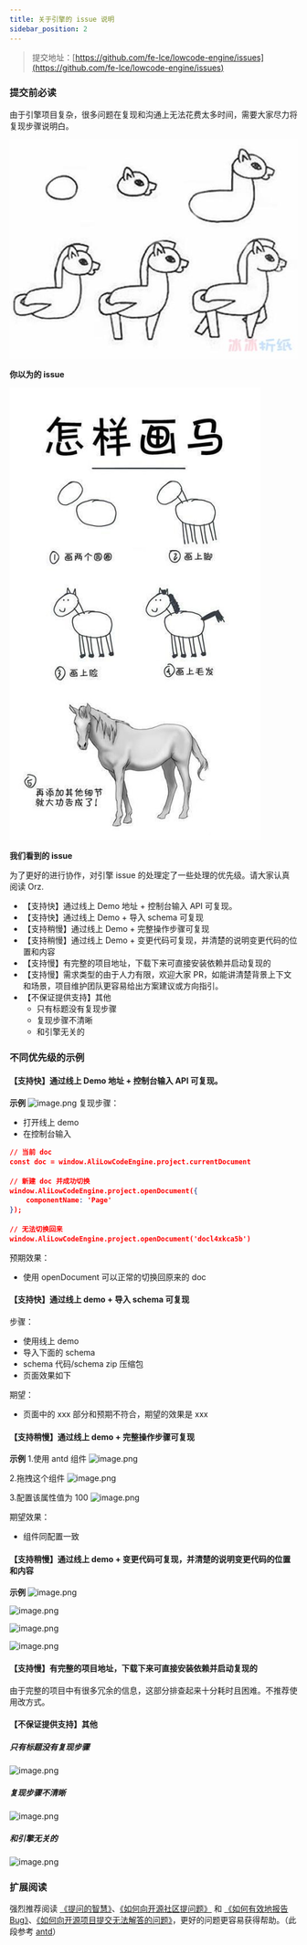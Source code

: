 ```yaml
---
title: 关于引擎的 issue 说明
sidebar_position: 2
---
```


> 提交地址：[https://github.com/fe-lce/lowcode-engine/issues](https://github.com/fe-lce/lowcode-engine/issues)

### 提交前必读

由于引擎项目复杂，很多问题在复现和沟通上无法花费太多时间，需要大家尽力将复现步骤说明白。

![image.png](./img/you-think.png)

**你以为的 issue**

![image.png](./img/i-see.png)

**我们看到的 issue**

为了更好的进行协作，对引擎 issue 的处理定了一些处理的优先级。请大家认真阅读 Orz.

- 【支持快】通过线上 Demo 地址 + 控制台输入 API 可复现。
- 【支持快】通过线上 Demo + 导入 schema 可复现
- 【支持稍慢】通过线上 Demo + 完整操作步骤可复现
- 【支持稍慢】通过线上 Demo + 变更代码可复现，并清楚的说明变更代码的位置和内容
- 【支持慢】有完整的项目地址，下载下来可直接安装依赖并启动复现的
- 【支持慢】需求类型的由于人力有限，欢迎大家 PR，如能讲清楚背景上下文和场景，项目维护团队更容易给出方案建议或方向指引。
- 【不保证提供支持】其他
  - 只有标题没有复现步骤
  - 复现步骤不清晰
  - 和引擎无关的

### 不同优先级的示例

#### 【支持快】通过线上 Demo 地址 + 控制台输入 API 可复现。

**示例**
![image.png](https://img.alicdn.com/imgextra/i1/O1CN01np6ARb1KnJFOELjXg_!!6000000001208-2-tps-3322-1862.png)
复现步骤：

- 打开线上 demo
- 在控制台输入

```json
// 当前 doc
const doc = window.AliLowCodeEngine.project.currentDocument

// 新建 doc 并成功切换
window.AliLowCodeEngine.project.openDocument({
    componentName: 'Page'
});

// 无法切换回来
window.AliLowCodeEngine.project.openDocument('docl4xkca5b')
```

预期效果：

- 使用 openDocument 可以正常的切换回原来的 doc

#### 【支持快】通过线上 demo + 导入 schema 可复现

步骤：

- 使用线上 demo
- 导入下面的 schema
- schema 代码/schema zip 压缩包
- 页面效果如下

期望：

- 页面中的 xxx 部分和预期不符合，期望的效果是 xxx

#### 【支持稍慢】通过线上 demo + 完整操作步骤可复现

**示例** 1.使用 antd 组件
![image.png](https://img.alicdn.com/imgextra/i4/O1CN019dFe4Y24SDKbmpbdw_!!6000000007389-2-tps-3584-1812.png)

2.拖拽这个组件
![image.png](https://img.alicdn.com/imgextra/i2/O1CN0109SdxO1OtxSbpLn4Q_!!6000000001764-2-tps-3584-1802.png)

3.配置该属性值为 100
![image.png](https://img.alicdn.com/imgextra/i3/O1CN01WeVXpW1HBny0VmQcS_!!6000000000720-2-tps-3584-1800.png)

期望效果：

- 组件同配置一致

#### 【支持稍慢】通过线上 demo + 变更代码可复现，并清楚的说明变更代码的位置和内容

**示例**
![image.png](https://img.alicdn.com/imgextra/i4/O1CN01FL0Urq1tl1pLcYhJH_!!6000000005941-2-tps-1892-754.png)

![image.png](https://img.alicdn.com/imgextra/i3/O1CN01WIpR9V1i363wzyFzi_!!6000000004356-2-tps-1917-778.png)

![image.png](https://img.alicdn.com/imgextra/i1/O1CN01ZDkR3n1MNmP2uk15t_!!6000000001423-2-tps-1836-253.png)

![image.png](https://img.alicdn.com/imgextra/i4/O1CN01OKzt1Z28b9WZIbM6B_!!6000000007950-2-tps-1912-914.png)

#### 【支持慢】有完整的项目地址，下载下来可直接安装依赖并启动复现的

由于完整的项目中有很多冗余的信息，这部分排查起来十分耗时且困难。不推荐使用改方式。

#### 【不保证提供支持】其他

##### 只有标题没有复现步骤

![image.png](https://img.alicdn.com/imgextra/i3/O1CN017rO2gR1YKpEgIMBjh_!!6000000003041-2-tps-2520-1020.png)

##### 复现步骤不清晰

![image.png](https://img.alicdn.com/imgextra/i4/O1CN01vtHi5z225CC7aFVS2_!!6000000007068-2-tps-3584-1666.png)

##### 和引擎无关的

![image.png](https://img.alicdn.com/imgextra/i2/O1CN01KxqT9M1vcu25xJHFP_!!6000000006194-2-tps-2548-1430.png)

### 扩展阅读

强烈推荐阅读 [《提问的智慧》](https://github.com/ryanhanwu/How-To-Ask-Questions-The-Smart-Way)、[《如何向开源社区提问题》](https://github.com/seajs/seajs/issues/545) 和 [《如何有效地报告 Bug》](http://www.chiark.greenend.org.uk/~sgtatham/bugs-cn.html)、[《如何向开源项目提交无法解答的问题》](https://zhuanlan.zhihu.com/p/25795393)，更好的问题更容易获得帮助。（此段参考 [antd](https://github.com/ant-design/ant-design)）
